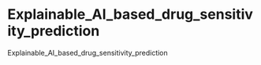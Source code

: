 # Explainable_AI_based_drug_sensitivity_prediction
Explainable_AI_based_drug_sensitivity_prediction
